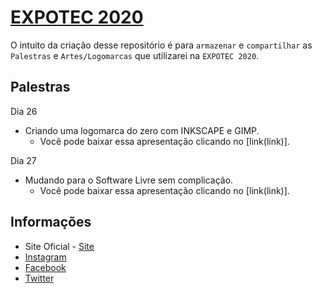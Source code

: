 # [EXPOTEC 2020](https://www.expotec.org.br/2020/)

O intuito da criação desse repositório é para `armazenar` e `compartilhar` as `Palestras` e `Artes/Logomarcas` que utilizarei na `EXPOTEC 2020`.

## Palestras
Dia 26
- Criando uma logomarca do zero com INKSCAPE e GIMP.
    - Você pode baixar essa apresentação clicando no [link(link)].

Dia 27
- Mudando para o Software Livre sem complicação.
    - Você pode baixar essa apresentação clicando no [link(link)].

## Informações
- Site Oficial - [Site](https://www.expotec.org.br/2020/)
- [Instagram](https://www.instagram.com/expotecbr/)
- [Facebook](https://www.facebook.com/ExpotecBR/)
- [Twitter](https://twitter.com/EXPOTECBR)
